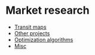 # Market research

* [Transit maps](maps.md)
* [Other projects](other-projects.md)
* [Optimization algorithms](optimization-algorithms.md)
* [Misc](misc.md)
